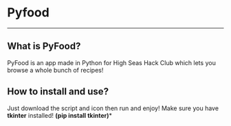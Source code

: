 # Pyfood
***

## What is PyFood?
PyFood is an app made in Python for High Seas Hack Club which lets you browse a whole bunch of recipes!

## How to install and use?
Just download the script and icon then run and enjoy! Make sure you have **tkinter** installed! **(pip install tkinter)***
